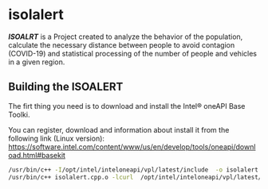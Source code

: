# isolalert

***ISOALRT*** is a Project created to analyze the behavior of the population, calculate the necessary distance between people to avoid contagion (COVID-19) and statistical processing of the number of people and vehicles in a given region.

## Building the ISOALERT

The firt thing you need is to download and install the Intel® oneAPI Base Toolki.

You can register, download and information about install it from the following link (Linux version): https://software.intel.com/content/www/us/en/develop/tools/oneapi/download.html#basekit 

``` bash
/usr/bin/c++ -I/opt/intel/inteloneapi/vpl/latest/include  -o isolalert.cpp.o  -c isolalert.cpp
/usr/bin/c++ isolalert.cpp.o -lcurl  /opt/intel/inteloneapi/vpl/latest/lib/libopencv_world.so -o isolalert 

```
